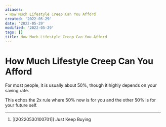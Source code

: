 ```yaml
---
aliases:
- How Much Lifestyle Creep Can You Afford
created: '2022-05-29'
date: '2022-05-29'
modified: '2022-05-29'
tags: []
title: How Much Lifestyle Creep Can You Afford
---
```


# How Much Lifestyle Creep Can You Afford

For most people, it is usually about 50%, though it highly depends on your saving rate.

This echos the 2x rule where 50% now is for you and the other 50% is for your future self.

***
1. [[20220530100701]] Just Keep Buying
